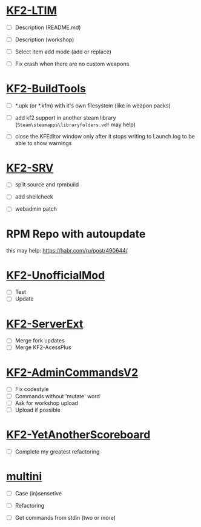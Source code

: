 # [KF2-LTIM](https://github.com/GenZmeY/KF2-LightTIM/blob/master/TODO.md)
- [ ] Description (README.md)
- [ ] Description (workshop)
- [ ] Select item add mode (add or replace)
- [ ] Fix crash when there are no custom weapons


# [KF2-BuildTools](https://github.com/GenZmeY/KF2-BuildTools/blob/master/TODO.md)
- [ ] *.upk (or *.kfm) with it's own filesystem (like in weapon packs)
- [ ] add kf2 support in another steam library (`Steam\steamapps\libraryfolders.vdf` may help)
- [ ] close the KFEditor window only after it stops writing to Launch.log to be able to show warnings


# [KF2-SRV](https://github.com/GenZmeY/KF2-SRV/blob/master/TODO.md)
- [ ] split source and rpmbuild
- [ ] add shellcheck
- [ ] webadmin patch


# RPM Repo with autoupdate
this may help: https://habr.com/ru/post/490644/


# [KF2-UnofficialMod](https://github.com/GenZmeY/UnofficialMod)
- [ ] Test
- [ ] Update

# [KF2-ServerExt](https://github.com/GenZmeY/KF2-Server-Extension)
- [ ] Merge fork updates
- [ ] Merge KF2-AcessPlus 

# [KF2-AdminCommandsV2](https://github.com/GenZmeY/KF2-AdminCommandsV2)
- [ ] Fix codestyle
- [ ] Commands without 'mutate' word
- [ ] Ask for workshop upload
- [ ] Upload if possible

# [KF2-YetAnotherScoreboard](https://github.com/GenZmeY/KF2-YetAnotherScoreboard/blob/master/TODO.md)
- [ ] Complete my greatest refactoring

# [multini](https://github.com/GenZmeY/multini)
- [ ] Case (in)sensetive
- [ ] Refactoring
- [ ] Get commands from stdin (two or more)


